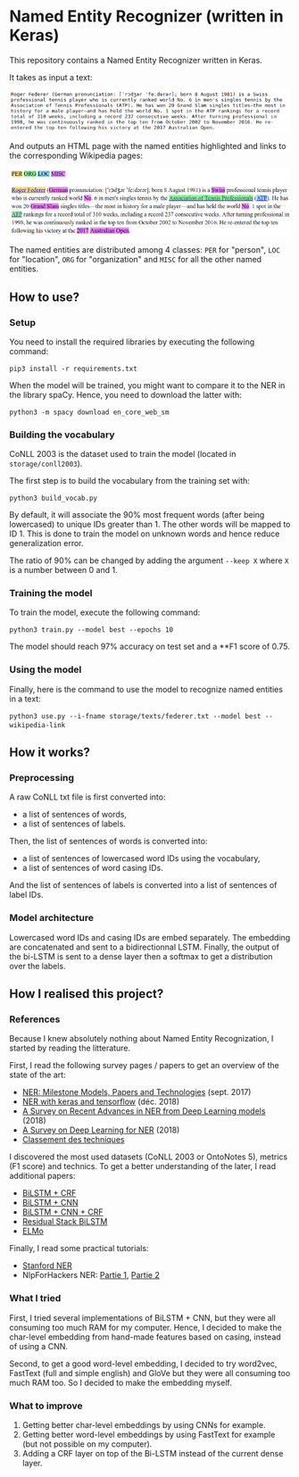 # Named Entity Recognizer (written in Keras)

This repository contains a Named Entity Recognizer written in Keras.

It takes as input a text:

<img src="README-rsrc/text.png">

And outputs an HTML page with the named entities highlighted and links to the corresponding Wikipedia pages:

<img src="README-rsrc/text_with_NE_and_links.png">

The named entities are distributed among 4 classes: `PER` for "person", `LOC` for "location", `ORG` for "organization" and `MISC` for all the other named entities.

## How to use?

### Setup

You need to install the required libraries by executing the following command:

```
pip3 install -r requirements.txt
```

When the model will be trained, you might want to compare it to the NER in the library spaCy. Hence, you need to download the latter with:

```
python3 -m spacy download en_core_web_sm
```

### Building the vocabulary

CoNLL 2003 is the dataset used to train the model (located in `storage/conll2003`).

The first step is to build the vocabulary from the training set with:

```
python3 build_vocab.py
```

By default, it will associate the 90% most frequent words (after being lowercased) to unique IDs greater than 1. The other words will be mapped to ID 1. This is done to train the model on unknown words and hence reduce generalization error.

The ratio of 90% can be changed by adding the argument `--keep X` where `X` is a number between 0 and 1.

### Training the model

To train the model, execute the following command:

```
python3 train.py --model best --epochs 10
```

The model should reach 97% accuracy on test set and a **F1 score of 0.75.

### Using the model

Finally, here is the command to use the model to recognize named entities in a text:

```
python3 use.py --i-fname storage/texts/federer.txt --model best --wikipedia-link
```

## How it works?

### Preprocessing

A raw CoNLL txt file is first converted into:
- a list of sentences of words,
- a list of sentences of labels.

Then, the list of sentences of words is converted into:
- a list of sentences of lowercased word IDs using the vocabulary,
- a list of sentences of word casing IDs.

And the list of sentences of labels is converted into a list of sentences of label IDs.

### Model architecture

Lowercased word IDs and casing IDs are embed separately. The embedding are concatenated and sent to a bidirectionnal LSTM. Finally, the output of the bi-LSTM is sent to a dense layer then a softmax to get a distribution over the labels.

## How I realised this project?

### References

Because I knew absolutely nothing about Named Entity Recognization, I started by reading the litterature.

First, I read the following survey pages / papers to get an overview of the state of the art:
- [NER: Milestone Models, Papers and Technologies](https://blog.paralleldots.com/data-science/named-entity-recognition-milestone-models-papers-and-technologies/) (sept. 2017)
- [NER with keras and tensorflow](https://towardsdatascience.com/named-entity-recognition-ner-meeting-industrys-requirement-by-applying-state-of-the-art-deep-698d2b3b4ede) (déc. 2018)
- [A Survey on Recent Advances in NER from Deep Learning models](http://aclweb.org/anthology/C18-1182) (2018)
- [A Survey on Deep Learning for NER](https://arxiv.org/pdf/1812.09449.pdf) (2018)
- [Classement des techniques](http://nlpprogress.com/english/named_entity_recognition.html)

I discovered the most used datasets (CoNLL 2003 or OntoNotes 5), metrics (F1 score) and technics. To get a better understanding of the later, I read additional papers:
- [BiLSTM + CRF](https://arxiv.org/pdf/1508.01991.pdf)
- [BiLSTM + CNN](https://arxiv.org/pdf/1511.08308.pdf)
- [BiLSTM + CNN + CRF](https://arxiv.org/pdf/1603.01354.pdf)
- [Residual Stack BiLSTM](https://arxiv.org/pdf/1706.07598.pdf)
- [ELMo](https://arxiv.org/pdf/1802.05365.pdf)

Finally, I read some practical tutorials:
- [Stanford NER](https://cs230-stanford.github.io/pytorch-nlp.html)
- NlpForHackers NER: [Partie 1](https://nlpforhackers.io/named-entity-extraction/), [Partie 2](https://nlpforhackers.io/training-ner-large-dataset/)

### What I tried

First, I tried several implementations of BiLSTM + CNN, but they were all consuming too much RAM for my computer. Hence, I decided to make the char-level embedding from hand-made features based on casing, instead of using a CNN.

Second, to get a good word-level embedding, I decided to try word2vec, FastText (full and simple english) and GloVe but they were all consuming too much RAM too. So I decided to make the embedding myself.

### What to improve

1. Getting better char-level embeddings by using CNNs for example.
2. Getting better word-level embeddings by using FastText for example (but not possible on my computer).
3. Adding a CRF layer on top of the Bi-LSTM instead of the current dense layer.